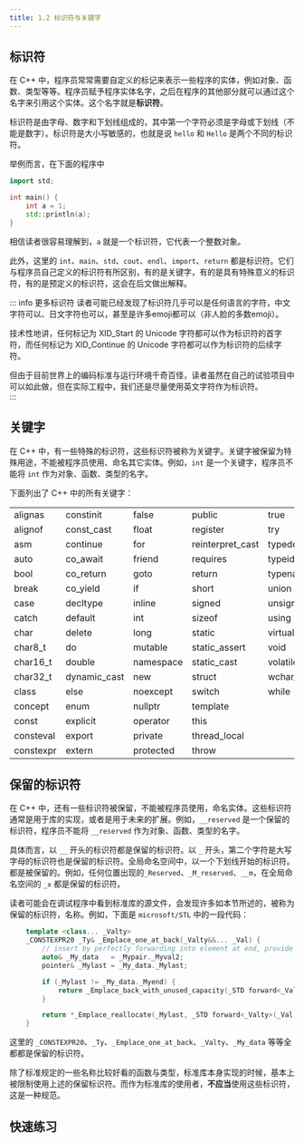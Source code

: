 ```yaml
---
title: 1.2 标识符与关键字
---
```


## 标识符

在 C++ 中，程序员常常需要自定义的标记来表示一些程序的实体，例如对象、函数、类型等等。程序员赋予程序实体名字，之后在程序的其他部分就可以通过这个名字来引用这个实体。这个名字就是**标识符**。

标识符是由字母、数字和下划线组成的，其中第一个字符必须是字母或下划线（不能是数字）。标识符是大小写敏感的，也就是说 `hello` 和 `Hello` 是两个不同的标识符。

举例而言，在下面的程序中

```cpp
import std;

int main() {
    int a = 1;
    std::println(a);
}
```

相信读者很容易理解到，`a` 就是一个标识符，它代表一个整数对象。

此外，这里的 `int`、`main`、`std`、`cout`、`endl`、`import`、`return` 都是标识符。它们与程序员自己定义的标识符有所区别，有的是关键字，有的是具有特殊意义的标识符，有的是预定义的标识符，这会在后文做出解释。

::: info 更多标识符
读者可能已经发现了标识符几乎可以是任何语言的字符，中文字符可以、日文字符也可以，甚至是许多emoji都可以（非人脸的多数emoji）。  

技术性地讲，任何标记为 XID_Start 的 Unicode 字符都可以作为标识符的首字符，而任何标记为 XID_Continue 的 Unicode 字符都可以作为标识符的后续字符。  

但由于目前世界上的编码标准与运行环境千奇百怪，读者虽然在自己的试验项目中可以如此做，但在实际工程中，我们还是尽量使用英文字符作为标识符。  
:::

## 关键字

在 C++ 中，有一些特殊的标识符，这些标识符被称为关键字。关键字被保留为特殊用途，不能被程序员使用、命名其它实体。例如，`int` 是一个关键字，程序员不能将 `int` 作为对象、函数、类型的名字。

下面列出了 C++ 中的所有关键字：

|           |              |           |                  |          |
| --------- | ------------ | --------- | ---------------- | -------- |
| alignas   | constinit    | false     | public           | true     |
| alignof   | const_cast   | float     | register         | try      |
| asm       | continue     | for       | reinterpret_cast | typedef  |
| auto      | co_await     | friend    | requires         | typeid   |
| bool      | co_return    | goto      | return           | typename |
| break     | co_yield     | if        | short            | union    |
| case      | decltype     | inline    | signed           | unsigned |
| catch     | default      | int       | sizeof           | using    |
| char      | delete       | long      | static           | virtual  |
| char8_t   | do           | mutable   | static_assert    | void     |
| char16_t  | double       | namespace | static_cast      | volatile |
| char32_t  | dynamic_cast | new       | struct           | wchar_t  |
| class     | else         | noexcept  | switch           | while    |
| concept   | enum         | nullptr   | template         |
| const     | explicit     | operator  | this             |
| consteval | export       | private   | thread_local     |
| constexpr | extern       | protected | throw            |

## 保留的标识符

在 C++ 中，还有一些标识符被保留，不能被程序员使用，命名实体。这些标识符通常是用于库的实现，或者是用于未来的扩展。例如，`__reserved` 是一个保留的标识符，程序员不能将 `__reserved` 作为对象、函数、类型的名字。

具体而言，以 `__` 开头的标识符都是保留的标识符。以 `_` 开头，第二个字符是大写字母的标识符也是保留的标识符。全局命名空间中，以一个下划线开始的标识符。都是被保留的。例如，任何位置出现的`_Reserved`、`_M_reserved`、`__m`，在全局命名空间的 `_x` 都是保留的标识符。

读者可能会在调试程序中看到标准库的源文件，会发现许多如本节所述的，被称为保留的标识符，名称。例如，下面是 `microsoft/STL` 中的一段代码：

```cpp
    template <class... _Valty>
    _CONSTEXPR20 _Ty& _Emplace_one_at_back(_Valty&&... _Val) {
        // insert by perfectly forwarding into element at end, provide strong guarantee
        auto& _My_data   = _Mypair._Myval2;
        pointer& _Mylast = _My_data._Mylast;

        if (_Mylast != _My_data._Myend) {
            return _Emplace_back_with_unused_capacity(_STD forward<_Valty>(_Val)...);
        }

        return *_Emplace_reallocate(_Mylast, _STD forward<_Valty>(_Val)...);
    }
```

这里的 `_CONSTEXPR20`、`_Ty`、`_Emplace_one_at_back`、`_Valty`、`_My_data` 等等全都都是保留的标识符。

除了标准规定的一些名称比较好看的函数与类型，标准库本身实现的时候，基本上被限制使用上述的保留标识符。而作为标准库的使用者，**不应当**使用这些标识符，这是一种规范。

## 快速练习

<Choices 
    :questions="[
        {
            text: '下面的代码中，有哪些是标识符？',
            code: 'const int a = 1;',
            options: ['const', 'int', 'a', '=', '1'],
            answers: ['const', 'int', 'a']
        },
        {
            text: '下面的代码中，有哪些是关键字？',
            code: 'const int a = 1;',
            options: ['const', 'int', 'a', '=', '1'],
            answers: ['const', 'int']
        },
        {
            text: '下面的代码中，有哪些是标识符？',
            code: 'int plus_one(int a) { \n    return a + 1; \n}',
            options: ['int', 'plus_one', 'a', 'return', '1', '+', ';'],
            answers: ['plus_one', 'int', 'a', 'return']
        },
        {
            text: '下面的代码中，有哪些是标识符？',
            code: '#include <iostream> \nint main() { \n    std::cout << &#34;Hello, World&#34;; \n}',
            options: ['include', 'iostream', 'int', 'main', 'std', 'cout', '<<', '&#34Hello, World&#34', ';'],
            answers: ['int', 'main', 'std', 'cout']
        },
        {
            text: '下面的代码中，有哪些是关键字？',
            code: '#include <iostream> \n\nint main() { \n    std::cout << &#34;Hello, World&#34;; \n}',
            options: ['include', 'iostream', 'int', 'main', 'std', 'cout', '<<', '&#34Hello, World&#34', ';'],
            answers: ['int']
        },
    ]"
/>
